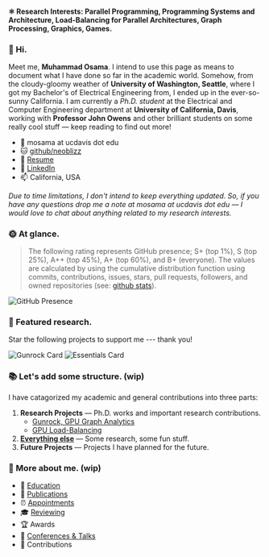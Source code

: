 #### ⚛️ Research Interests: Parallel Programming, Programming Systems and Architecture, Load-Balancing for Parallel Architectures, Graph Processing, Graphics, Games.

### :wave: Hi.
Meet me, **Muhammad Osama**. I intend to use this page as means to document what I have done so far in the academic world. Somehow, from the cloudy-gloomy weather of **University of Washington, Seattle**, where I got my Bachelor's of Electrical Engineering from, I ended up in the ever-so-sunny California. I am currently a *Ph.D. student* at the Electrical and Computer Engineering department at **University of California, Davis**, working with **Professor John Owens** and other brilliant students on some really cool stuff — keep reading to find out more!

* :email: mosama at ucdavis dot edu
* :cat: [github/neoblizz](https://github.com/neoblizz)
* :purple_heart: [Resume](https://drive.google.com/file/d/1dLBFb66X3oLZ64fU098J1tAPkoFiotyt/view?usp=sharing)
* :pushpin: [LinkedIn](https://www.linkedin.com/in/muhammado/)
* :mailbox: California, USA

*Due to time limitations, I don't intend to keep everything updated. So, if you have any questions drop me a note at mosama at ucdavis dot edu — I would love to chat about anything related to my research interests.*

### :sun_with_face: At glance.
> The following rating represents GitHub presence; S+ (top 1%), S (top 25%), A++ (top 45%), A+ (top 60%), and B+ (everyone). The values are calculated by using the cumulative distribution function using commits, contributions, issues, stars, pull requests, followers, and owned repositories (see: [github stats](https://github.com/anuraghazra/github-readme-stats)).

![GitHub Presence](https://github-readme-stats.vercel.app/api?username=neoblizz&count_private=true&show_icons=true&theme=dracula)

### :mushroom: Featured research.
Star the following projects to support me --- thank you!

![Gunrock Card](https://github-readme-stats.vercel.app/api/pin?username=gunrock&repo=gunrock&theme=dracula)
![Essentials Card](https://github-readme-stats.vercel.app/api/pin?username=gunrock&repo=essentials&theme=dracula)

### :books: Let's add some structure. (wip)
I have catagorized my academic and general contributions into three parts:

1. **Research Projects** — Ph.D. works and important research contributions.
    - [Gunrock, GPU Graph Analytics](https://github.com/neoblizz/neoblizz/blob/main/research/GUNROCK.md)
    - [GPU Load-Balancing](https://github.com/neoblizz/neoblizz/blob/main/research/LOAD-BALANCE.md)
3. [**Everything else**](https://github.com/neoblizz?tab=repositories&q=&type=public&language=&sort=) — Some research, some fun stuff.
4. **Future Projects** — Projects I have planned for the future.

### :space_invader: More about me. (wip)
- 🌱 [Education](https://github.com/neoblizz/neoblizz/blob/main/about/EDUCATION.md)
- 📝 [Publications](https://github.com/neoblizz/neoblizz/blob/main/about/PUBLICATIONS.md)
- ⏰ [Appointments](https://github.com/neoblizz/neoblizz/blob/main/about/APPOINTMENTS.md)
- 🎓 [Reviewing](https://github.com/neoblizz/neoblizz/blob/main/about/REVIEWING.md)
- 🏆 Awards
- 🍍 [Conferences & Talks](https://github.com/neoblizz/neoblizz/blob/main/about/PRESENTATIONS.md)
- 🎉 Contributions
